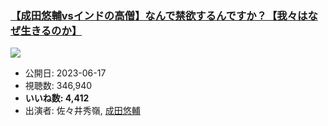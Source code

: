 ### [【成田悠輔vsインドの高僧】なんで禁欲するんですか？【我々はなぜ生きるのか】](https://www.youtube.com/watch?v=cksih10RF3Y)
[![](https://img.youtube.com/vi/cksih10RF3Y/sddefault.jpg)](https://www.youtube.com/watch?v=cksih10RF3Y)
-   公開日: 2023-06-17
-   視聴数: 346,940
-   **いいね数: 4,412**
-   出演者: 佐々井秀嶺, [成田悠輔](/rehacq_fan/people/成田悠輔 "wikilink")
